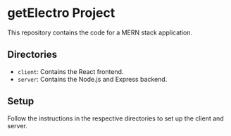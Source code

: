 # getElectro Project

This repository contains the code for a MERN stack application.

## Directories

- `client`: Contains the React frontend.
- `server`: Contains the Node.js and Express backend.

## Setup

Follow the instructions in the respective directories to set up the client and server.
